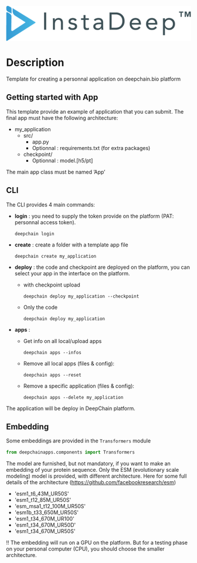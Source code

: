 
<p align="center">
  <img src="./.docs/source/_static/logo-instadeep-longeur.png">
</p>

# Description
Template for creating a personnal application on deepchain.bio platform

## Getting started with App

This template provide an example of application that you can submit.
The final app must have the following architecture:

- my_application
  - src/
    - app.py
    - Optionnal : requirements.txt (for extra packages)
  - checkpoint/
    - Optionnal : model.[h5/pt]

The main app class must be named ’App’

## CLI

The CLI provides 4 main commands:

- **login** : you need to supply the token provide on the platform (PAT: personnal access token).

  ```
  deepchain login
  ```

- **create** : create a folder with a template app file

  ```
  deepchain create my_application
  ```

- **deploy** : the code and checkpoint are deployed on the platform, you can select your app in the interface on the platform.
  - with checkpoint upload

    ```
    deepchain deploy my_application --checkpoint
    ```

  - Only the code

    ```
    deepchain deploy my_application
    ```

- **apps** :
  - Get info on all local/upload apps

    ```
    deepchain apps --infos
    ```

  - Remove all local apps (files & config):

    ```
    deepchain apps --reset
    ```

  - Remove a specific application (files & config):

    ```
    deepchain apps --delete my_application
    ```

The application will be deploy in DeepChain platform.

## Embedding

Some embeddings are provided in the `Transformers` module

```python
from deepchainapps.components import Transformers
```

The model are furnished, but not mandatory, if you want to make an embedding of your protein sequence.
Only the ESM (evolutionary scale modeling) model is provided, with different architecture.
Here for some full details of the architecture (https://github.com/facebookresearch/esm)

- 'esm1_t6_43M_UR50S'
- 'esm1_t12_85M_UR50S'
- 'esm_msa1_t12_100M_UR50S'
- 'esm1b_t33_650M_UR50S'
- 'esm1_t34_670M_UR100'
- 'esm1_t34_670M_UR50D'
- 'esm1_t34_670M_UR50S'

!! The embedding will run on a GPU on the platform. But for a testing phase on your personal computer (CPU), you should choose the smaller architecture.
